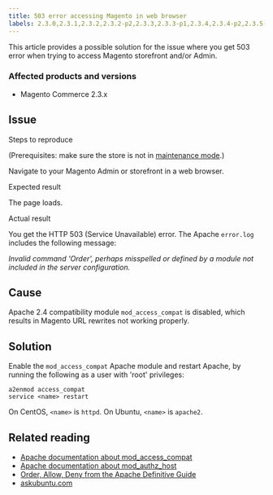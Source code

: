 ```yaml
---
title: 503 error accessing Magento in web browser
labels: 2.3.0,2.3.1,2.3.2,2.3.2-p2,2.3.3,2.3.3-p1,2.3.4,2.3.4-p2,2.3.5-p1,2.3.5-p2,2.3.6,503 error,Apache,Magento Commerce,troubleshooting
---
```


This article provides a possible solution for the issue where you get 503 error when trying to access Magento storefront and/or Admin.

### Affected products and versions

* Magento Commerce 2.3.x

## Issue

Steps to reproduce

(Prerequisites: make sure the store is not in [maintenance mode](https://devdocs.magento.com/guides/v2.3/config-guide/cli/config-cli-subcommands-mode.html#config-mode-show).)

Navigate to your Magento Admin or storefront in a web browser.

Expected result

The page loads.

Actual result

You get the HTTP 503 (Service Unavailable) error. The Apache `` error.log `` includes the following message: 

_Invalid command 'Order', perhaps misspelled or defined by a module not included in the server configuration._

## Cause

Apache 2.4 compatibility module `` mod_access_compat `` is disabled, which results in Magento URL rewrites not working properly.

## Solution

Enable the `` mod_access_compat `` Apache module and restart Apache, by running the following as a user with 'root' privileges: 

<pre><code class="language-bash">a2enmod access_compat
service &lt;name> restart</code></pre>

On CentOS, <code class="language-bash">&lt;name></code> is <code class="language-bash">httpd</code>. On Ubuntu, <code class="language-bash">&lt;name></code> is <code class="language-bash">apache2</code>.

## Related reading

* [Apache documentation about mod\_access\_compat](http://httpd.apache.org/docs/current/mod/mod_access_compat.html)
* [Apache documentation about mod\_authz\_host](http://httpd.apache.org/docs/current/mod/mod_authz_host.html)
* [Order, Allow, Deny from the Apache Definitive Guide](http://docstore.mik.ua/orelly/linux/apache/ch05_06.htm)
* [askubuntu.com](http://askubuntu.com/questions/335228/changes-in-apache-config-between-12-04-2-and-12-04-3-lts)